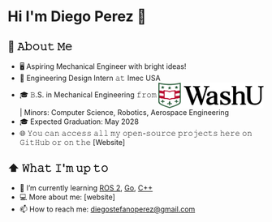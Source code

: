 # Hi I'm Diego Perez 👋

## :book: 𝙰𝚋𝚘𝚞𝚝 𝙼𝚎
- 🖥 Aspiring Mechanical Engineer with bright ideas!  
- 💼 Engineering Design Intern 𝚊𝚝 Imec USA  
- 🎓 𝙱.S. in Mechanical Engineering 𝚏𝚛𝚘𝚖 <img src="https://github.com/diegoperez2005/diegoperez/blob/main/WashU%202.0.jpg?raw=true" height="50em" align="center" alt="WashU" title="Washington University in St. Louis"/> | Minors: Computer Science, Robotics, Aerospace Engineering
- 🎓 Expected Graduation: May 2028  
- 🌐 𝚈𝚘𝚞 𝚌𝚊𝚗 𝚊𝚌𝚌𝚎𝚜𝚜 𝚊𝚕𝚕 𝚖𝚢 𝚘𝚙𝚎𝚗-𝚜𝚘𝚞𝚛𝚌𝚎 𝚙𝚛𝚘𝚓𝚎𝚌𝚝𝚜 𝚑𝚎𝚛𝚎 𝚘𝚗 𝙶𝚒𝚝𝙷𝚞𝚋 𝚘𝚛 𝚘𝚗 𝚝𝚑𝚎 [Website]

## ⬆ 𝚆𝚑𝚊𝚝 𝙸'𝚖 𝚞𝚙 𝚝𝚘
- 🌱 I’m currently learning [ROS 2](https://docs.ros.org/en/foxy/index.html), [Go](https://go.dev/), [C++](https://cplusplus.com/)  
- 💻 More about me: [website]  
- 📫 How to reach me: [diegostefanoperez@gmail.com](mailto:diegostefanoperez@gmail.com)
